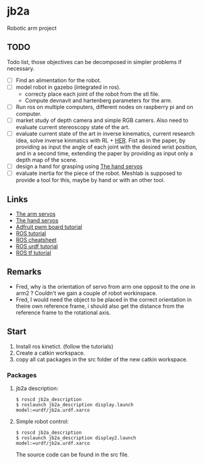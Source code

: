 # jb2a
Robotic arm project

## TODO
Todo list, those objectives can be decomposed in simpler problems if necessary.
* [ ] Find an alimentation for the robot.
* [ ] model robot in gazebo (integrated in ros).
  - correcty place each joint of the robot from the stl file.
  - Compute devnavit and hartenberg parameters for the arm.
* [ ] Run ros on multiple computers, different nodes on raspberry pi and on computer.
* [ ] market study of depth camera and simple RGB camers. Also need to evaluate current stereoscopy state of the art.
* [ ] evaluate current state of the art in inverse kinematics, current research idea, solve inverse kinmatics with RL + [HER](https://arxiv.org/abs/1707.01495). Fist as in the paper, by providing as input the angle of each joint with the desired wrist position, and in a second time, extending the paper by providing as input only a depth map of the scene.
* [ ] design a hand for grasping using [The hand servos][1]
* [ ] evaluate inertia for the piece of the robot. Meshlab is supposed to provide a tool for this, maybe by hand or with an other tool.
## Links

- [The arm servos](https://www.amazon.fr/dp/B0716V3WNH/ref=pe_3044141_185740131_TE_item)
- [The hand servos][1]
- [Adfruit pwm board tutorial](https://learn.adafruit.com/adafruit-16-channel-servo-driver-with-raspberry-pi/overview)
- [ROS tutorial](http://wiki.ros.org/ROS/Tutorials)
- [ROS cheatsheet](https://github.com/ros/cheatsheet/releases)
- [ROS urdf tutorial](https://github.com/ros/urdf_tutorial)
- [ROS tf tutorial](http://wiki.ros.org/tf/Tutorials)

[1]: https://www.amazon.fr/dp/B07KQC5R4H/ref=pe_3044141_185740131_TE_item

## Remarks

- Fred, why is the orientation of servo from arm one opposit to the one in arm2 ? Couldn't we gain a couple of robot workinspace.
- Fred, I would need the object to be placed in the correct orientation in theire own reference frame, i should also get the distance from the reference frame to the rotational axis. 

## Start

1. Install ros kinetict. (follow the tutorials)
2. Create a catkin workspace.
3. copy all cat packages in the src folder of the new catkin workspace.

### Packages

1. jb2a description:
	```
	$ roscd jb2a_description
	$ roslaunch jb2a_description display.launch model:=urdf/jb2a.urdf.xarco
	```
2. Simple robot control:
	```
	$ roscd jb2a_description
	$ roslaunch jb2a_description display2.launch model:=urdf/jb2a.urdf.xarco
	```
   The source code can be found in the src file.


